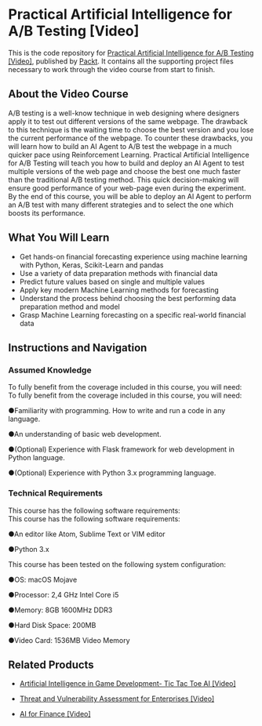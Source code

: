 # Practical Artificial Intelligence for A/B Testing [Video]
This is the code repository for [Practical Artificial Intelligence for A/B Testing [Video]](https://www.packtpub.com/application-development/practical-artificial-intelligence-ab-testing-video?utm_source=github&utm_medium=repository&utm_campaign=9781788990745), published by [Packt](https://www.packtpub.com/?utm_source=github). It contains all the supporting project files necessary to work through the video course from start to finish.
## About the Video Course
A/B testing is a well-know technique in web designing where designers apply it to test out different versions of the same webpage. The drawback to this technique is the waiting time to choose the best version and you lose the current performance of the webpage. To counter these drawbacks, you will learn how to build an AI Agent to A/B test the webpage in a much quicker pace using Reinforcement Learning.
Practical Artificial Intelligence for A/B Testing will teach you how to build and deploy an AI Agent to test multiple versions of the web page and choose the best one much faster than the traditional A/B testing method. This quick decision-making will ensure good performance of your web-page even during the experiment. By the end of this course, you will be able to deploy an AI Agent to perform an A/B test with many different strategies and to select the one which boosts its performance.


<H2>What You Will Learn</H2>
<DIV class=book-info-will-learn-text>
<UL>
<LI>Get hands-on financial forecasting experience using machine learning with Python, Keras, Scikit-Learn and pandas 
<LI>Use a variety of data preparation methods with financial data 
<LI>Predict future values based on single and multiple values 
<LI>Apply key modern Machine Learning methods for forecasting 
<LI>Understand the process behind choosing the best performing data preparation method and model 
<LI>Grasp Machine Learning forecasting on a specific real-world financial data </LI></UL></DIV>

## Instructions and Navigation
### Assumed Knowledge
To fully benefit from the coverage included in this course, you will need:<br/>
To fully benefit from the coverage included in this course, you will need:

●Familiarity with programming. How to write and run a code in any language.

●An understanding of basic web development.

●(Optional) Experience with Flask framework for web development in Python language.

●(Optional) Experience with Python 3.x programming language.

### Technical Requirements
This course has the following software requirements:<br/>
This course has the following software requirements:

●An editor like Atom, Sublime Text or  VIM editor

●Python 3.x


This course has been tested on the following system configuration:

●OS: macOS Mojave

●Processor: 2,4 GHz Intel Core i5

●Memory: 8GB 1600MHz DDR3

●Hard Disk Space: 200MB

●Video Card: 1536MB Video Memory


## Related Products
* [Artificial Intelligence in Game Development- Tic Tac Toe AI [Video]](https://www.packtpub.com/application-development/artificial-intelligence-game-development-tic-tac-toe-ai-video?utm_source=github&utm_medium=repository&utm_campaign=9781838644772)

* [Threat and Vulnerability Assessment for Enterprises [Video]](https://www.packtpub.com/networking-and-servers/threat-and-vulnerability-assessment-enterprises-video?utm_source=github&utm_medium=repository&utm_campaign=9781838559205)

* [AI for Finance [Video]](https://www.packtpub.com/application-development/ai-finance-video?utm_source=github&utm_medium=repository&utm_campaign=9781789803778)

